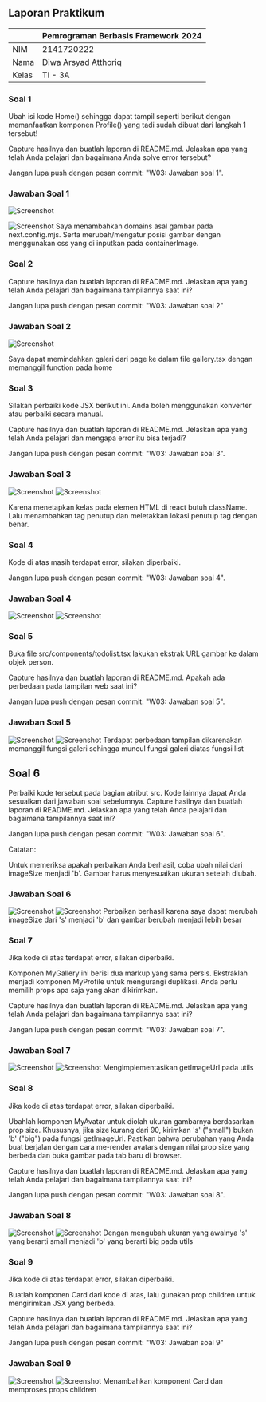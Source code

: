 ## Laporan Praktikum

|       | Pemrograman Berbasis Framework 2024 |
| ----- | ----------------------------------- |
| NIM   | 2141720222                          |
| Nama  | Diwa Arsyad Atthoriq                |
| Kelas | TI - 3A                             |

### Soal 1

Ubah isi kode Home() sehingga dapat tampil seperti berikut dengan memanfaatkan komponen Profile() yang tadi sudah dibuat dari langkah 1 tersebut!

Capture hasilnya dan buatlah laporan di README.md. Jelaskan apa yang telah Anda pelajari dan bagaimana Anda solve error tersebut?

Jangan lupa push dengan pesan commit: "W03: Jawaban soal 1".

### Jawaban Soal 1

![Screenshot](assets-report/01.png)

![Screenshot](assets-report/02.png)
Saya menambahkan domains asal gambar pada next.config.mjs. Serta merubah/mengatur posisi gambar dengan menggunakan css yang di inputkan pada containerImage.

### Soal 2

Capture hasilnya dan buatlah laporan di README.md. Jelaskan apa yang telah Anda pelajari dan bagaimana tampilannya saat ini?

Jangan lupa push dengan pesan commit: "W03: Jawaban soal 2"

### Jawaban Soal 2

![Screenshot](assets-report/05.png)

Saya dapat memindahkan galeri dari page ke dalam file gallery.tsx dengan memanggil function pada home

### Soal 3

Silakan perbaiki kode JSX berikut ini. Anda boleh menggunakan konverter atau perbaiki secara manual.

Capture hasilnya dan buatlah laporan di README.md. Jelaskan apa yang telah Anda pelajari dan mengapa error itu bisa terjadi?

Jangan lupa push dengan pesan commit: "W03: Jawaban soal 3".

### Jawaban Soal 3

![Screenshot](assets-report/06.png)
![Screenshot](assets-report/006.png)

Karena menetapkan kelas pada elemen HTML di react butuh className. Lalu menambahkan tag penutup dan meletakkan lokasi penutup tag dengan benar.

### Soal 4

Kode di atas masih terdapat error, silakan diperbaiki.

Jangan lupa push dengan pesan commit: "W03: Jawaban soal 4".

### Jawaban Soal 4

![Screenshot](assets-report/07.png)
![Screenshot](assets-report/007.png)

### Soal 5

Buka file src/components/todolist.tsx lakukan ekstrak URL gambar ke dalam objek person.

Capture hasilnya dan buatlah laporan di README.md. Apakah ada perbedaan pada tampilan web saat ini?

Jangan lupa push dengan pesan commit: "W03: Jawaban soal 5".

### Jawaban Soal 5

![Screenshot](assets-report/08.png)
![Screenshot](assets-report/008.png)
Terdapat perbedaan tampilan dikarenakan memanggil fungsi galeri sehingga muncul fungsi galeri diatas fungsi list

## Soal 6

Perbaiki kode tersebut pada bagian atribut src. Kode lainnya dapat Anda sesuaikan dari jawaban soal sebelumnya. Capture hasilnya dan buatlah laporan di README.md. Jelaskan apa yang telah Anda pelajari dan bagaimana tampilannya saat ini?

Jangan lupa push dengan pesan commit: "W03: Jawaban soal 6".

Catatan:

Untuk memeriksa apakah perbaikan Anda berhasil, coba ubah nilai dari imageSize menjadi 'b'. Gambar harus menyesuaikan ukuran setelah diubah.

### Jawaban Soal 6

![Screenshot](assets-report/09.png)
![Screenshot](assets-report/009.png)
Perbaikan berhasil karena saya dapat merubah imageSize dari 's' menjadi 'b' dan gambar berubah menjadi lebih besar

### Soal 7

Jika kode di atas terdapat error, silakan diperbaiki.

Komponen MyGallery ini berisi dua markup yang sama persis. Ekstraklah menjadi komponen MyProfile untuk mengurangi duplikasi. Anda perlu memilih props apa saja yang akan dikirimkan.

Capture hasilnya dan buatlah laporan di README.md. Jelaskan apa yang telah Anda pelajari dan bagaimana tampilannya saat ini?

Jangan lupa push dengan pesan commit: "W03: Jawaban soal 7".

### Jawaban Soal 7

![Screenshot](assets-report/10.png)
![Screenshot](assets-report/010.png)
Mengimplementasikan getImageUrl pada utils

### Soal 8

Jika kode di atas terdapat error, silakan diperbaiki.

Ubahlah komponen MyAvatar untuk diolah ukuran gambarnya berdasarkan prop size. Khususnya, jika size kurang dari 90, kirimkan 's' ("small") bukan 'b' ("big") pada fungsi getImageUrl. Pastikan bahwa perubahan yang Anda buat berjalan dengan cara me-render avatars dengan nilai prop size yang berbeda dan buka gambar pada tab baru di browser.

Capture hasilnya dan buatlah laporan di README.md. Jelaskan apa yang telah Anda pelajari dan bagaimana tampilannya saat ini?

Jangan lupa push dengan pesan commit: "W03: Jawaban soal 8".

### Jawaban Soal 8

![Screenshot](assets-report/11.png)
![Screenshot](assets-report/011.png)
Dengan mengubah ukuran yang awalnya 's' yang berarti small menjadi 'b' yang berarti big pada utils

### Soal 9

Jika kode di atas terdapat error, silakan diperbaiki.

Buatlah komponen Card dari kode di atas, lalu gunakan prop children untuk mengirimkan JSX yang berbeda.

Capture hasilnya dan buatlah laporan di README.md. Jelaskan apa yang telah Anda pelajari dan bagaimana tampilannya saat ini?

Jangan lupa push dengan pesan commit: "W03: Jawaban soal 9"

### Jawaban Soal 9

![Screenshot](assets-report/12.png)
![Screenshot](assets-report/012.png)
Menambahkan komponent Card dan memproses props children
